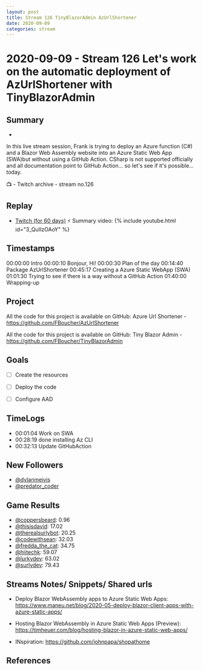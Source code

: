 ```yaml
---
layout: post
title: Stream 126 TinyBlazorAdmin AzUrlShortener
date: 2020-09-09
categories: stream
---
```



# 2020-09-09 - Stream 126 Let's work on the automatic deployment of AzUrlShortener with TinyBlazorAdmin

## Summary
-

In this live stream session, Frank is trying to deploy an Azure function (C#) and a Blazor Web Assembly website into an Azure Static Web App (SWA)but without using a GitHub Action. CSharp is not supported officially and all documentation point to GitHub Action... so let's see if it's possible... today.

📺 - Twitch archive - stream no.126

## Replay


- [Twitch (for 60 days)](https://www.twitch.tv/videos/)
⚡ Summary video:
{% include youtube.html id="3_QuIIzOAoY" %}
<br/><!--more-->


## Timestamps


00:00:00 Intro
00:00:10 Bonjour, Hi!
00:00:30 Plan of the day
00:14:40 Package AzUrlShortener
00:45:17 Creating a Azure Static WebApp (SWA)
01:01:30 Trying to see if there is a way without a GitHub Action
01:40:00 Wrapping-up



Project
-------

All the code for this project is available on GitHub: Azure Url Shortener - https://github.com/FBoucher/AzUrlShortener

All the code for this project is available on GitHub: Tiny Blazor Admin - https://github.com/FBoucher/TinyBlazorAdmin

Goals
-----

- [ ] Create the resources
- [ ] Deploy the code 
- [ ] Configure AAD



## TimeLogs

- 00:01:04 Work on SWA
- 00:28:19 done installing Az CLI
- 00:32:13 Update GitHubAction

## New Followers

- [@dylanmeivis](https://www.twitch.tv/dylanmeivis)
- [@predator_coder](https://www.twitch.tv/predator_coder)

## Game Results

- [@coppersbeard](https://www.twitch.tv/coppersbeard): 0.96
- [@thisisdavid](https://www.twitch.tv/thisisdavid): 17.02
- [@therealsurlybot](https://www.twitch.tv/therealsurlybot): 20.25
- [@codewithsean](https://www.twitch.tv/codewithsean): 32.03
- [@fredda_the_cat](https://www.twitch.tv/fredda_the_cat): 34.75
- [@hiitechk](https://www.twitch.tv/hiitechk): 59.07
- [@lurkydev](https://www.twitch.tv/lurkydev): 63.02
- [@surlydev](https://www.twitch.tv/surlydev): 79.43



Streams Notes/ Snippets/ Shared urls
-----------------------------------

- Deploy Blazor WebAssembly apps to Azure Static Web Apps: https://www.maneu.net/blog/2020-05-deploy-blazor-client-apps-with-azure-static-apps/

- Hosting Blazor WebAssembly in Azure Static Web Apps (Preview): https://timheuer.com/blog/hosting-blazor-in-azure-static-web-apps/

- INspiration: https://github.com/johnpapa/shopathome

References
----------

